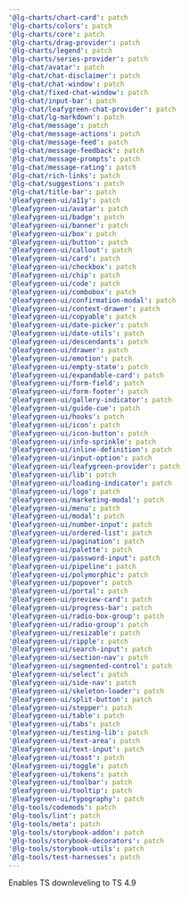```yaml
---
'@lg-charts/chart-card': patch
'@lg-charts/colors': patch
'@lg-charts/core': patch
'@lg-charts/drag-provider': patch
'@lg-charts/legend': patch
'@lg-charts/series-provider': patch
'@lg-chat/avatar': patch
'@lg-chat/chat-disclaimer': patch
'@lg-chat/chat-window': patch
'@lg-chat/fixed-chat-window': patch
'@lg-chat/input-bar': patch
'@lg-chat/leafygreen-chat-provider': patch
'@lg-chat/lg-markdown': patch
'@lg-chat/message': patch
'@lg-chat/message-actions': patch
'@lg-chat/message-feed': patch
'@lg-chat/message-feedback': patch
'@lg-chat/message-prompts': patch
'@lg-chat/message-rating': patch
'@lg-chat/rich-links': patch
'@lg-chat/suggestions': patch
'@lg-chat/title-bar': patch
'@leafygreen-ui/a11y': patch
'@leafygreen-ui/avatar': patch
'@leafygreen-ui/badge': patch
'@leafygreen-ui/banner': patch
'@leafygreen-ui/box': patch
'@leafygreen-ui/button': patch
'@leafygreen-ui/callout': patch
'@leafygreen-ui/card': patch
'@leafygreen-ui/checkbox': patch
'@leafygreen-ui/chip': patch
'@leafygreen-ui/code': patch
'@leafygreen-ui/combobox': patch
'@leafygreen-ui/confirmation-modal': patch
'@leafygreen-ui/context-drawer': patch
'@leafygreen-ui/copyable': patch
'@leafygreen-ui/date-picker': patch
'@leafygreen-ui/date-utils': patch
'@leafygreen-ui/descendants': patch
'@leafygreen-ui/drawer': patch
'@leafygreen-ui/emotion': patch
'@leafygreen-ui/empty-state': patch
'@leafygreen-ui/expandable-card': patch
'@leafygreen-ui/form-field': patch
'@leafygreen-ui/form-footer': patch
'@leafygreen-ui/gallery-indicator': patch
'@leafygreen-ui/guide-cue': patch
'@leafygreen-ui/hooks': patch
'@leafygreen-ui/icon': patch
'@leafygreen-ui/icon-button': patch
'@leafygreen-ui/info-sprinkle': patch
'@leafygreen-ui/inline-definition': patch
'@leafygreen-ui/input-option': patch
'@leafygreen-ui/leafygreen-provider': patch
'@leafygreen-ui/lib': patch
'@leafygreen-ui/loading-indicator': patch
'@leafygreen-ui/logo': patch
'@leafygreen-ui/marketing-modal': patch
'@leafygreen-ui/menu': patch
'@leafygreen-ui/modal': patch
'@leafygreen-ui/number-input': patch
'@leafygreen-ui/ordered-list': patch
'@leafygreen-ui/pagination': patch
'@leafygreen-ui/palette': patch
'@leafygreen-ui/password-input': patch
'@leafygreen-ui/pipeline': patch
'@leafygreen-ui/polymorphic': patch
'@leafygreen-ui/popover': patch
'@leafygreen-ui/portal': patch
'@leafygreen-ui/preview-card': patch
'@leafygreen-ui/progress-bar': patch
'@leafygreen-ui/radio-box-group': patch
'@leafygreen-ui/radio-group': patch
'@leafygreen-ui/resizable': patch
'@leafygreen-ui/ripple': patch
'@leafygreen-ui/search-input': patch
'@leafygreen-ui/section-nav': patch
'@leafygreen-ui/segmented-control': patch
'@leafygreen-ui/select': patch
'@leafygreen-ui/side-nav': patch
'@leafygreen-ui/skeleton-loader': patch
'@leafygreen-ui/split-button': patch
'@leafygreen-ui/stepper': patch
'@leafygreen-ui/table': patch
'@leafygreen-ui/tabs': patch
'@leafygreen-ui/testing-lib': patch
'@leafygreen-ui/text-area': patch
'@leafygreen-ui/text-input': patch
'@leafygreen-ui/toast': patch
'@leafygreen-ui/toggle': patch
'@leafygreen-ui/tokens': patch
'@leafygreen-ui/toolbar': patch
'@leafygreen-ui/tooltip': patch
'@leafygreen-ui/typography': patch
'@lg-tools/codemods': patch
'@lg-tools/lint': patch
'@lg-tools/meta': patch
'@lg-tools/storybook-addon': patch
'@lg-tools/storybook-decorators': patch
'@lg-tools/storybook-utils': patch
'@lg-tools/test-harnesses': patch
---
```


Enables TS downleveling to TS 4.9
